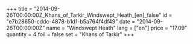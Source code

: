 +++
title = "2014-09-26T00:00:00Z_Khans_of_Tarkir_Windswept_Heath_[en]_false"
id = "e7b28650-cddc-4878-b1d1-b5a764f4df49"
date = "2014-09-26T00:00:00Z"
name = "Windswept Heath"
lang = ["en"]
price = "17.09"
quantity = 4
foil = false
set = "Khans of Tarkir"
+++
